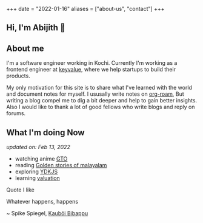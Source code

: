 +++
date = "2022-01-16"
aliases = ["about-us", "contact"]
+++
<section class="about" >
<h1 class="about__title" data-lg-reveal="fade-to-top">
Hi, I'm Abijith
<span class="wave">👋</span>
</h1>

<section data-lg-reveal="fade-to-top">
<h2> About me</h2>
<p> I'm a software engineer working in Kochi. Currently I'm working
as a frontend engineer at <a href="https://keyvalue.systems/">keyvalue</a>, where we help
startups to build their products. <br />

<p> My only motivation for this site is to share what I've learned with
the world and document notes for myself.
I ususally write notes on <a href="https://www.orgroam.com/">org-roam</a>, But writing a blog
compel me to dig a bit deeper and help to gain better insights. <br />
Also I would like to thank a lot of good fellows who write blogs and
reply on forums.
</p>
</section>

<section data-lg-reveal="fade-to-top">
<h2> What I'm doing Now </h2>
<i> updated on: Feb 13, 2022</i>
<ul>
	<li> watching anime <a href="https://great-teacher-onizuka-gto.fandom.com/wiki/Eikichi_Onizuka">GTO</a></li>
	<li> reading <a href="https://www.goodreads.com/book/show/15753339-malayalathinte-suvarnakathakal"> Golden stories of malayalam</a></li>
	<li> exploring <a href="https://github.com/getify/You-Dont-Know-JS">YDKJS</a></li>
	<li> learning <a href="https://www.youtube.com/watch?v=oi6M5KBWydg&list=PLUkh9m2BorqlJsEfix7R9jtSXClFZhGvC"> valuation </a></li>
</ul>
</section>
<section data-lg-reveal="fade-to-top">
<p class="subtitle"> Quote I like </p>
<div class="quote"> Whatever happens, happens</div>
<p class="author">~ Spike Spiegel, <a href="https://manga.fandom.com/wiki/Cowboy_Bebop">Kaubōi Bibappu</a></p>
</section>
</section>


